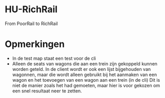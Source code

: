# HU-RichRail

From PoorRail to RichRail


# Opmerkingen

- In de test map staat een test voor de cli
- Alleen de seats van wagons die aan een trein zijn gekoppeld kunnen worden geteld.
In de client wordt er ook een lijst bijgehouden van wagonnen, maar die wordt alleen gebruikt bij het aanmaken van een wagon en het toevoegen van een wagon aan een trein (in de cli)
Dit is niet de manier zoals het had gemoeten, maar hier is voor gekozen om een snel resultaat neer te zetten.